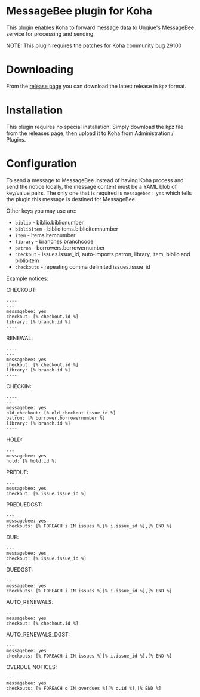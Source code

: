# MessageBee plugin for Koha

This plugin enables Koha to forward message data to Unqiue's MessageBee service for processing and sending.

NOTE: This plugin requires the patches for Koha community bug 29100

# Downloading

From the [release page](https://github.com/bywatersolutions/koha-plugin-email-footer/releases) you can download the latest release in `kpz` format.

# Installation

This plugin requires no special installation. Simply download the kpz file from the releases page, then upload it to Koha from Administration / Plugins.

# Configuration

To send a message to MessageBee instead of having Koha process and send the notice locally,
the message content must be a YAML blob of key/value pairs. The only one that is required
is `messagebee: yes` which tells the plugin this message is destined for MessageBee.

Other keys you may use are:
* `biblio` - biblio.biblionumber
* `biblioitem` - biblioitems.biblioitemnumber
* `item` - items.itemnumber
* `library` - branches.branchcode
* `patron` - borrowers.borrowernumber
* `checkout` - issues.issue_id, auto-imports patron, library, item, biblio and biblioitem
* `checkouts` - repeating comma delimited issues.issue_id

Example notices:

CHECKOUT:
```
----
---
messagebee: yes
checkout: [% checkout.id %]
library: [% branch.id %]
----
```

RENEWAL:
```
----
---
messagebee: yes
checkout: [% checkout.id %]
library: [% branch.id %]
----
```

CHECKIN:
```
----
---
messagebee: yes
old_checkout: [% old_checkout.issue_id %]
patron: [% borrower.borrowernumber %]
library: [% branch.id %]
----
```

HOLD:
```
---
messagebee: yes
hold: [% hold.id %]
```

PREDUE:
```
---
messagebee: yes
checkout: [% issue.issue_id %]
```

PREDUEDGST:
```
---
messagebee: yes
checkouts: [% FOREACH i IN issues %][% i.issue_id %],[% END %]
```

DUE:
```
---
messagebee: yes
checkout: [% issue.issue_id %]
```

DUEDGST:
```
---
messagebee: yes
checkouts: [% FOREACH i IN issues %][% i.issue_id %],[% END %]
```

AUTO_RENEWALS:
```
---
messagebee: yes
checkout: [% checkout.id %]
```

AUTO_RENEWALS_DGST:
```
---
messagebee: yes
checkouts: [% FOREACH i IN issues %][% i.issue_id %],[% END %]
```

OVERDUE NOTICES:
```
---
messagebee: yes
checkouts: [% FOREACH o IN overdues %][% o.id %],[% END %]
```
